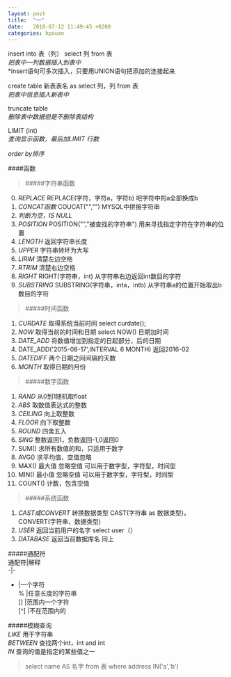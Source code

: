 ```yaml
---
layout: post
title:  "一"
date:   2018-07-12 11:49:45 +0200
categories: hpxuan
---
```

insert into 表（列） select 列 from 表  
*把表中一列数据插入到表中*  
*insert语句可多次插入，只要用UNION语句把添加的连接起来

create table 新表表名 as select 列，列 from 表  
*把表中信息插入新表中*

truncate table  
*删除表中数据但是不删除表结构*

LIMIT (int)  
*查询显示函数，最后加LIMIT 行数*

*order by排序*

####函数  
>#####字符串函数  
0. *REPLACE* REPLACE(字符，字符a，字符b) 吧字符中的a全部换成b
1. *CONCAT函数* COUCAT("","") MYSQL中拼接字符串  
2. *判断为空，IS NULL*  
3. *POSITION* POSITION("","被查找的字符串") 用来寻找指定字符在字符串的位置  
4. *LENGTH* 返回字符串长度  
5. *UPPER* 字符串转坏为大写  
6. *LIRIM* 清楚左边空格  
7. *RTRIM* 清楚右边空格  
8. *RIGHT* RIGHT(字符串，int) 从字符串右边返回int数目的字符  
9. *SUBSTRING* SUBSTRING(字符串，inta，intb) 从字符串a的位置开始取出b数目的字符

> #####时间函数  
1. *CURDATE* 取得系统当前时间 select curdate();  
2. *NOW* 取得当前的时间和日期 select NOW() 日期加时间  
3. *DATE_ADD* 将数值增加到指定的日起部分，后的日期  
4. DATE_ADD('2015-08-17',INTERVAL 6 MONTH) 返回2016-02  
5. *DATEDIFF* 两个日期之间间隔的天数  
6. *MONTH* 取得日期的月份

> #####数字函数  
1. *RAND* 从0到1随机取float  
2. *ABS* 取数值表达式的整数  
3. *CEILING* 向上取整数  
4. *FLOOR* 向下取整数  
5. *ROUND* 四舍五入  
6. *SING* 整数返回1，负数返回-1,0返回0  
7. SUM() 求所有数值的和，只适用于数字  
8. AVG() 求平均值，空值忽略  
9. MAX() 最大值 忽略空值 可以用于数字型，字符型，时间型  
10. MIN() 最小值 忽略空值 可以用于数字型，字符型，时间型  
11. COUNT() 计数，包含空值  


> #####系统函数  
1. *CAST或CONVERT* 转换数据类型 CAST(字符串 as 数据类型)，CONVERT(字符串，数据类型)
2. *USER* 返回当前用户的名字 select user（）  
3. *DATABASE* 返回当前数据库名 同上

#####通配符   
通配符|解释   
-|-   
- |一个字符   
% |任意长度的字符串   
[] |范围内一个字符   
[^] |不在范围内的   

#####模糊查询  
*LIKE* 用于字符串  
*BETWEEN* 查找两个int，int and int  
*IN* 查询的值是指定的某些值之一  
> select name AS 名字 from 表 where address IN('a','b')

